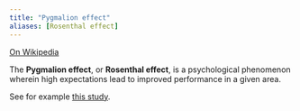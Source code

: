 ```yaml
---
title: "Pygmalion effect"
aliases: [Rosenthal effect]
---
```


[On Wikipedia](https://en.wikipedia.org/wiki/Pygmalion_effect)

The **Pygmalion effect**, or **Rosenthal effect**, is a psychological phenomenon wherein high expectations lead to improved performance in a given area.

See for example [this study](https://psycnet.apa.org/doiLanding?doi=10.1037%2F0022-3514.51.2.284).
